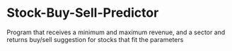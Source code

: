 # Stock-Buy-Sell-Predictor
Program that receives a minimum and maximum revenue, and a sector and returns buy/sell suggestion for stocks that fit the parameters 

